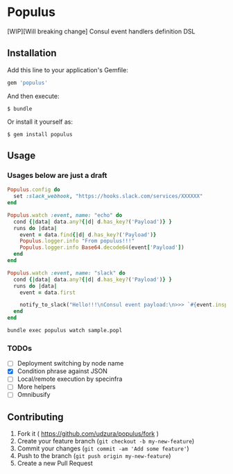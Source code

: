 # Populus

[WIP][Will breaking change] Consul event handlers definition DSL

## Installation

Add this line to your application's Gemfile:

```ruby
gem 'populus'
```

And then execute:

    $ bundle

Or install it yourself as:

    $ gem install populus

## Usage

### Usages below are just a draft

```ruby
Populus.config do
  set :slack_webhook, "https://hooks.slack.com/services/XXXXXX"
end

Populus.watch :event, name: "echo" do
  cond {|data| data.any?{|d| d.has_key?('Payload')} }
  runs do |data|
    event = data.find{|d| d.has_key?('Payload')}
    Populus.logger.info "From populus!!!"
    Populus.logger.info Base64.decode64(event['Payload'])
  end
end

Populus.watch :event, name: "slack" do
  cond {|data| data.any?{|d| d.has_key?('Payload')} }
  runs do |data|
    event = data.first

    notify_to_slack("Hello!!!\nConsul event payload:\n>>> `#{event.inspect}`", channel: '#test', username: "Populus")
  end
end
```

```bash
bundle exec populus watch sample.popl
```

### TODOs

* [ ] Deployment switching by node name
* [x] Condition phrase against JSON
* [ ] Local/remote execution by specinfra
* [ ] More helpers
* [ ] Omnibusify

## Contributing

1. Fork it ( https://github.com/udzura/populus/fork )
2. Create your feature branch (`git checkout -b my-new-feature`)
3. Commit your changes (`git commit -am 'Add some feature'`)
4. Push to the branch (`git push origin my-new-feature`)
5. Create a new Pull Request
